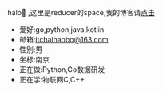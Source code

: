 halo🎉 ,这里是reducer的space,我的博客请[点击](https://www.chaihaobo.top)  
- 爱好:go,python,java,kotlin
- 邮箱:itchaihaobo@163.com
- 性别:男
- 坐标:南京
- 正在做:Python,Go数据研发
- 正在学:物联网C,C++
